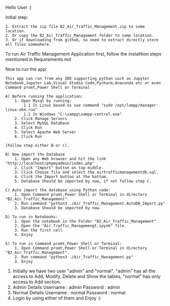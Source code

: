 Hello User :)

Initial step:

	1. Extract the zip file B2_Air_Traffic_Management.zip to some location.
	2. Or copy the B2_Air_Traffic_Management folder to some location.
 	3. Or if downloading from github, no need to extract directly store all files somewhere.

To run Air Traffic Management Application first, follow the installtion steps mentioned in Requirements.md

Now to run the app:
	
	This app can run from any IDE supporting python such as Jupyter Notebook,Jupyter Lab,Visual Studio Code,Pycharm,Anaconda etc or even Command promt,Power Shell or Terminal

	A) Before running the application:
		1. Open Mysql by running:
		 	1.1 In Linux based os use command "sudo /opt/lampp/manager-linux-x64.run"
		 	1.2 In Windows "C:\xampp\xampp-control.exe"
		2. Click Manage Servers
		3. Select MySQL Database
		4. Click Run
		5. Select Apache Web Server
		6. Click Run

	(Follow step either B or c).

	B) Now import the Database 
		1. Open any Web browser and hit the link "http://localhost/phpmyadmin/index.php"
		2. Click "Import" button on top middle.
		3. Click Choose file and select the airtrafficmanagementdb.sql.
		4. Click the Import button at the bottom.
		5. Database Should be imported by now, if not follow step C.

	C) Auto import the database using Python code:
		1. Open Command promt,Power Shell or Terminal in directory "B2_Air_Traffic_Management".
		2. Run command "python3 ./Air_Traffic_Management.AutoDB_Import.py"
		3. Database Should be imported by now.

	D) To run in Notebooks:
		1. Open the notebook in the Folder "B2_Air_Traffic_Management"
		2. Open the "Air_Traffic_Managemengt.ipynb" file.
		3. Run the first cell
		4. Enjoy

	E) To run in Command promt,Power Shell or Terminal:
		1. Open Command promt,Power Shell or Terminal in directory "B2_Air_Traffic_Management".
		2. Run command "python3 ./Air_Traffic_Management.py"
		3. Enjoy

1. Initially we have two user "admin" and "normal", "admin" has all the access to Add, Modify, Delete and Show the tables, "normal" has only access to Add section.
2. Admin Details
	Username : admin
	Password : admin
3. Normal Details
	Username : normal
	Password : normal
4. Login by using either of them and Enjoy :)
